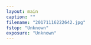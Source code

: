 ```yaml
---
layout: main
caption: ""
filename: "20171116222642.jpg"
fstop: "Unknown"
exposure: "Unknown"
---
```

